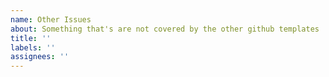 ```yaml
---
name: Other Issues
about: Something that's are not covered by the other github templates
title: ''
labels: ''
assignees: ''
---
```


<!-- Describe the other issue -->
